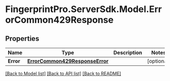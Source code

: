 # FingerprintPro.ServerSdk.Model.ErrorCommon429Response
## Properties

Name | Type | Description | Notes
------------ | ------------- | ------------- | -------------
**Error** | [**ErrorCommon429ResponseError**](ErrorCommon429ResponseError.md) |  | [optional] 

[[Back to Model list]](../README.md#documentation-for-models) [[Back to API list]](../README.md#documentation-for-api-endpoints) [[Back to README]](../README.md)

